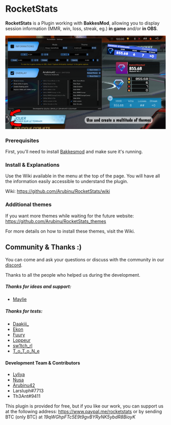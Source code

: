 # RocketStats

__RocketStats__ is a Plugin working with __BakkesMod__, allowing you to display session information (MMR, win, loss, streak, eg.) __in game__ and/or __in OBS__.

![](screenshot.png)

### Prerequisites

First, you'll need to install [Bakkesmod](https://www.bakkesmod.com/) and make sure it's running.

### Install & Explanations

Use the Wiki available in the menu at the top of the page. You will have all the information easily accessible to understand the plugin.

Wiki: https://github.com/Arubinu/RocketStats/wiki

### Additional themes

If you want more themes while waiting for the future website: https://github.com/Arubinu/RocketStats_themes

For more details on how to install these themes, visit the Wiki.

## Community & Thanks :)

You can come and ask your questions or discuss with the community in our [discord](https://discord.gg/weBCBE4).

Thanks to all the people who helped us during the development.

##### Thanks for ideas and support:
- [Maylie](https://www.twitch.tv/Maylie_tv)

##### Thanks for tests:
- [Daakiii_](https://www.twitch.tv/daakiii_)
- [Ekon](https://www.twitch.tv/ekonrl)
- [Fuury](https://www.twitch.tv/FuuRy_Off)
- [Loppeur](https://www.twitch.tv/loppeur)
- [sw1tch_rl](https://www.twitch.tv/sw1tch_rl)
- [T_o_T_o_N_e](https://www.twitch.tv/t_o_t_o_n_e)

#### Development Team & Contributors

- [Lyliya](https://twitter.com/Lyliiya)
- [Nusa](https://twitter.com/NuSa_yt)
- [Arubinu42](https://www.twitch.tv/arubinu42)
- Larsluph#7713
- Th3Ant#9411

This plugin is provided for free, but if you like our work, you can support us at the following address: https://www.paypal.me/rocketstats or by sending BTC (only BTC) at _19qWGhpFTc5E9t9gvBYRyNK5ybdR8BioyK_
